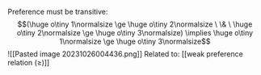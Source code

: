 Preference must be transitive:
$$(\huge o\tiny 1\normalsize \ge \huge o\tiny 2\normalsize \ \& \ \huge o\tiny 2\normalsize \ge \huge o\tiny 3\normalsize) \implies \huge o\tiny 1\normalsize \ge \huge o\tiny 3\normalsize$$
![[Pasted image 20231026004436.png]]
Related to: [[weak preference relation (≥)]]